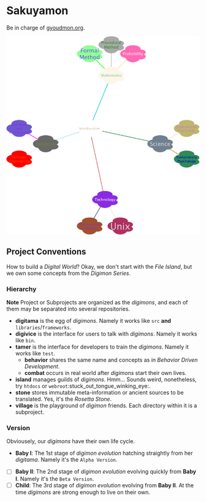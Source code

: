 # Sakuyamon

Be in charge of [gyoudmon.org](http://gyoudmon.org). <p align="center">
<img src="/stone/brainstorm.png" /> </p>

## Project Conventions

How to build a _Digital World_? Okay, we don't start with the _File
Island_, but we own some concepts from the _Digimon Series_.

### Hierarchy

**Note** Project or Subprojects are organized as the _digimons_, and
each of them may be separated into several repositories.
* **digitama** is the egg of _digimons_. Namely it works like `src`
  **and** `libraries`/`frameworks`.
* **digivice** is the interface for users to talk with _digimons_.
  Namely it works like `bin`.
* **tamer** is the interface for developers to train the _digimons_.
  Namely it works like `test`.
  - **behavior** shares the same name and concepts as in _Behavior
  Driven Development_.
  - **combat** occurs in real world after _digimons_ start their own
  lives.
* **island** manages guilds of _digimons_. Hmm... Sounds weird,
  nonetheless, try `htdocs` or
  `webroot`:stuck\_out\_tongue\_winking\_eye:.
* **stone** stores immutable meta-information or ancient sources to be
  translated. Yes, it's the _Rosetta Stone_.
* **village** is the playground of _digimon_ friends. Each directory
  within it is a subproject.

### Version

Obviousely, our _digimons_ have their own life cycle.
* **Baby I**: The 1st stage of _digimon evolution_ hatching straightly
  from her _digitama_. Namely it's the `Alpha Version`.
* [ ] **Baby II**: The 2nd stage of _digimon evolution_ evolving quickly
  from **Baby I**. Namely it's the `Beta Version`.
* [ ] **Child**: The 3rd stage of _digimon evolution_ evolving from
  **Baby II**. At the time _digimons_ are strong enough to live on their
  own.

